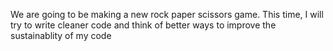We are going to be making a new rock paper scissors game. This time, I will try to write cleaner code and think of better ways to improve the sustainablity of my code
